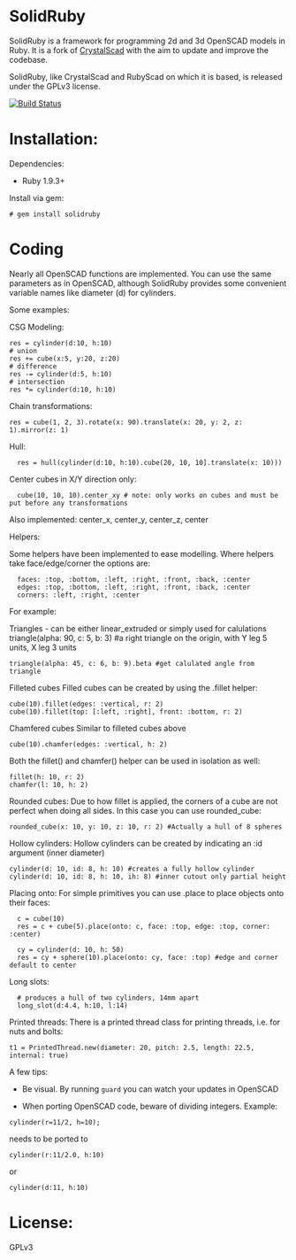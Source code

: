 SolidRuby
===========

SolidRuby is a framework for programming 2d and 3d OpenSCAD models in Ruby.
It is a fork of [CrystalScad](https://github.com/Joaz/CrystalScad) with the aim to update and improve the codebase.

SolidRuby, like CrystalScad and RubyScad on which it is based, is released under the GPLv3 license.

[![Build Status](https://travis-ci.org/MC-Squared/SolidRuby.svg?branch=master)](https://travis-ci.org/MC-Squared/SolidRuby)

Installation:
===========

Dependencies:

- Ruby 1.9.3+

Install via gem:
```
# gem install solidruby
```

Coding
===========
Nearly all OpenSCAD functions are implemented. You can use the same parameters as in OpenSCAD, although SolidRuby provides some convenient variable names like diameter (d) for cylinders.

Some examples:

CSG Modeling:
```
res = cylinder(d:10, h:10)
# union
res += cube(x:5, y:20, z:20)
# difference
res -= cylinder(d:5, h:10)
# intersection
res *= cylinder(d:10, h:10)
```

Chain transformations:  
```
res = cube(1, 2, 3).rotate(x: 90).translate(x: 20, y: 2, z: 1).mirror(z: 1)
```


Hull:   
```
  res = hull(cylinder(d:10, h:10).cube(20, 10, 10].translate(x: 10)))
```

Center cubes in X/Y direction only:    
```
  cube(10, 10, 10).center_xy # note: only works on cubes and must be put before any transformations
```

Also implemented: center_x, center_y, center_z, center

Helpers:

Some helpers have been implemented to ease modelling.
Where helpers take face/edge/corner the options are:
```
  faces: :top, :bottom, :left, :right, :front, :back, :center
  edges: :top, :bottom, :left, :right, :front, :back, :center
  corners: :left, :right, :center
```
For example:

Triangles - can be either linear_extruded or simply used for calulations
  triangle(alpha: 90, c: 5, b: 3) #a right triangle on the origin, with Y leg 5 units, X leg 3 units
```
triangle(alpha: 45, c: 6, b: 9).beta #get calulated angle from triangle
```

Filleted cubes
Filled cubes can be created by using the .fillet helper:
```
cube(10).fillet(edges: :vertical, r: 2)
cube(10).fillet(top: [:left, :right], front: :bottom, r: 2)
```

Chamfered cubes
Similar to filleted cubes above
```
cube(10).chamfer(edges: :vertical, h: 2)
```

Both the fillet() and chamfer() helper can be used in isolation as well:
```
fillet(h: 10, r: 2)
chamfer(l: 10, h: 2)
```

Rounded cubes:
Due to how fillet is applied, the corners of a cube are not perfect when doing all sides.
In this case you can use rounded_cube:
```
rounded_cube(x: 10, y: 10, z: 10, r: 2) #Actually a hull of 8 spheres
```

Hollow cylinders:
Hollow cylinders can be created by indicating an :id argument (inner diameter)
```
cylinder(d: 10, id: 8, h: 10) #creates a fully hollow cylinder
cylinder(d: 10, id: 8, h: 10, ih: 8) #inner cutout only partial height
```

Placing onto:
For simple primitives you can use .place to place objects onto their faces:
```
  c = cube(10)
  res = c + cube(5).place(onto: c, face: :top, edge: :top, corner: :center)

  cy = cylinder(d: 10, h: 50)
  res = cy + sphere(10).place(onto: cy, face: :top) #edge and corner default to center
```

Long slots:   
```
  # produces a hull of two cylinders, 14mm apart        
  long_slot(d:4.4, h:10, l:14)  
```

Printed threads:
There is a printed thread class for printing threads, i.e. for nuts and bolts:
```
t1 = PrintedThread.new(diameter: 20, pitch: 2.5, length: 22.5, internal: true)
```


A few tips:
- Be visual. By running `guard` you can watch your updates in OpenSCAD

- When porting OpenSCAD code, beware of dividing integers. Example:
```
cylinder(r=11/2, h=10);
```
needs to be ported to
```
cylinder(r:11/2.0, h:10)
```
or
```
cylinder(d:11, h:10)
```


License:
===========
GPLv3
